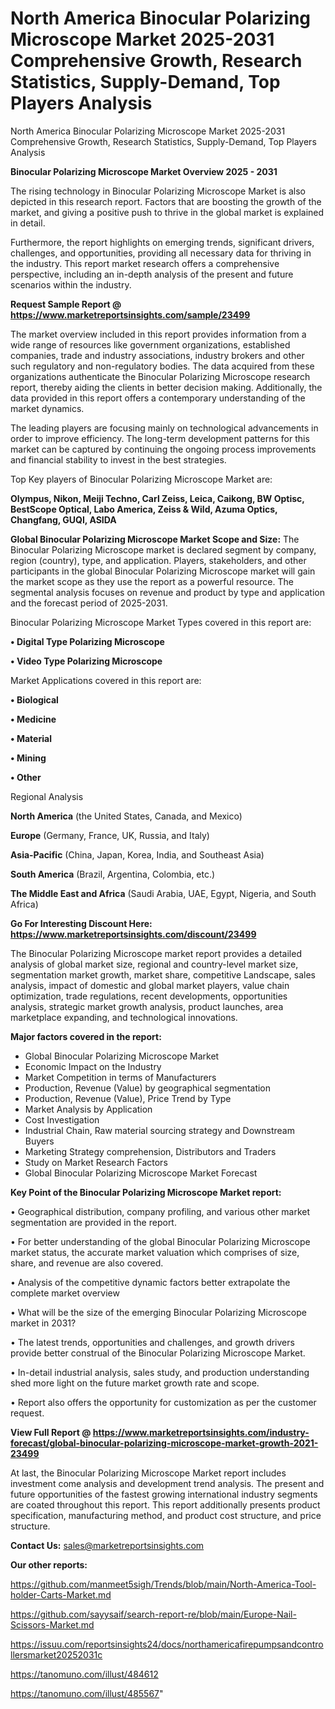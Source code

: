 # North America Binocular Polarizing Microscope Market 2025-2031 Comprehensive Growth, Research Statistics, Supply-Demand,  Top Players Analysis
 North America Binocular Polarizing Microscope Market 2025-2031 Comprehensive Growth, Research Statistics, Supply-Demand,  Top Players Analysis

<Strong> Binocular Polarizing Microscope Market Overview 2025 - 2031</strong>

The rising technology in Binocular Polarizing Microscope Market is also depicted in this research report. Factors that are boosting the growth of the market, and giving a positive push to thrive in the global market is explained in detail.

Furthermore, the report highlights on emerging trends, significant drivers, challenges, and opportunities, providing all necessary data for thriving in the industry. This report market research offers a comprehensive perspective, including an in-depth analysis of the present and future scenarios within the industry.

<strong>Request Sample Report @ <a href=https://www.marketreportsinsights.com/sample/23499>https://www.marketreportsinsights.com/sample/23499</a></strong>

The market overview included in this report provides information from a wide range of resources like government organizations, established companies, trade and industry associations, industry brokers and other such regulatory and non-regulatory bodies. The data acquired from these organizations authenticate the Binocular Polarizing Microscope research report, thereby aiding the clients in better decision making. Additionally, the data provided in this report offers a contemporary understanding of the market dynamics.

The leading players are focusing mainly on technological advancements in order to improve efficiency. The long-term development patterns for this market can be captured by continuing the ongoing process improvements and financial stability to invest in the best strategies.

Top Key players of Binocular Polarizing Microscope Market are:

<strong>Olympus, Nikon, Meiji Techno, Carl Zeiss, Leica, Caikong, BW Optisc, BestScope Optical, Labo America, Zeiss & Wild, Azuma Optics, Changfang, GUQI, ASIDA</strong>

<strong><b>Global Binocular Polarizing Microscope Market Scope and Size:</b></strong>
The Binocular Polarizing Microscope market is declared segment by company, region (country), type, and application. Players, stakeholders, and other participants in the global Binocular Polarizing Microscope market will gain the market scope as they use the report as a powerful resource. The segmental analysis focuses on revenue and product by type and application and the forecast period of 2025-2031.

Binocular Polarizing Microscope Market Types covered in this report are:

<strong>• Digital Type Polarizing Microscope

• Video Type Polarizing Microscope</strong>

Market Applications covered in this report are:

<strong>• Biological

• Medicine

• Material

• Mining

• Other</strong> 

Regional Analysis

<strong>North America</strong> (the United States, Canada, and Mexico)

<strong>Europe</strong> (Germany, France, UK, Russia, and Italy)

<strong>Asia-Pacific</strong> (China, Japan, Korea, India, and Southeast Asia)

<strong>South America</strong> (Brazil, Argentina, Colombia, etc.)

<strong>The Middle East and Africa</strong> (Saudi Arabia, UAE, Egypt, Nigeria, and South Africa)

<strong>Go For Interesting Discount Here: <a href=https://www.marketreportsinsights.com/discount/23499>https://www.marketreportsinsights.com/discount/23499</a></strong>

The Binocular Polarizing Microscope market report provides a detailed analysis of global market size, regional and country-level market size, segmentation market growth, market share, competitive Landscape, sales analysis, impact of domestic and global market players, value chain optimization, trade regulations, recent developments, opportunities analysis, strategic market growth analysis, product launches, area marketplace expanding, and technological innovations.

<strong><b>Major factors covered in the report:</b></strong>
<ul>
  <li>Global Binocular Polarizing Microscope Market </li>
  <li>Economic Impact on the Industry</li>
  <li>Market Competition in terms of Manufacturers</li>
  <li>Production, Revenue (Value) by geographical segmentation</li>
  <li>Production, Revenue (Value), Price Trend by Type</li>
  <li>Market Analysis by Application</li>
  <li>Cost Investigation</li>
  <li>Industrial Chain, Raw material sourcing strategy and Downstream Buyers</li>
  <li>Marketing Strategy comprehension, Distributors and Traders</li>
  <li>Study on Market Research Factors</li>
  <li>Global Binocular Polarizing Microscope Market Forecast</li>
</ul>

<strong><b>Key Point of the Binocular Polarizing Microscope Market report:</b></strong>

• Geographical distribution, company profiling, and various other market segmentation are provided in the report.

• For better understanding of the global Binocular Polarizing Microscope market status, the accurate market valuation which comprises of size, share, and revenue are also covered.

• Analysis of the competitive dynamic factors better extrapolate the complete market overview

• What will be the size of the emerging Binocular Polarizing Microscope market in 2031?

• The latest trends, opportunities and challenges, and growth drivers provide better construal of the Binocular Polarizing Microscope Market.

• In-detail industrial analysis, sales study, and production understanding shed more light on the future market growth rate and scope.

• Report also offers the opportunity for customization as per the customer request.

<strong><b>View Full Report @ <a href=https://www.marketreportsinsights.com/industry-forecast/global-binocular-polarizing-microscope-market-growth-2021-23499>https://www.marketreportsinsights.com/industry-forecast/global-binocular-polarizing-microscope-market-growth-2021-23499</a></b></strong>


At last, the Binocular Polarizing Microscope Market report includes investment come analysis and development trend analysis. The present and future opportunities of the fastest growing international industry segments are coated throughout this report. This report additionally presents product specification, manufacturing method, and product cost structure, and price structure.

<strong>Contact Us:</strong>
sales@marketreportsinsights.com

<strong>Our other reports:</strong>

<a href=https://github.com/manmeet5sigh/Trends/blob/main/North-America-Tool-holder-Carts-Market.md>https://github.com/manmeet5sigh/Trends/blob/main/North-America-Tool-holder-Carts-Market.md</a>

<a href=https://github.com/sayysaif/search-report-re/blob/main/Europe-Nail-Scissors-Market.md>https://github.com/sayysaif/search-report-re/blob/main/Europe-Nail-Scissors-Market.md</a>

<a href=https://issuu.com/reportsinsights24/docs/northamericafirepumpsandcontrollersmarket20252031c>https://issuu.com/reportsinsights24/docs/northamericafirepumpsandcontrollersmarket20252031c</a>

<a href=https://tanomuno.com/illust/484612>https://tanomuno.com/illust/484612</a>

<a href=https://tanomuno.com/illust/485567>https://tanomuno.com/illust/485567</a>"
